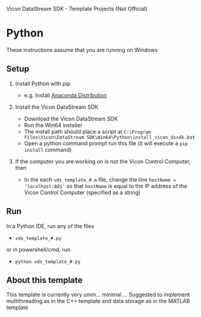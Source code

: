 Vicon DataStream SDK - Template Projects (Not Official)
# Python
These instructions assume that you are running on Windows

## Setup
1. Install Python with pip
	- e.g. Install [Anaconda Distribution](https://www.anaconda.com/products/distribution)

2. Install the Vicon DataStream SDK
	- Download the Vicon DataStream SDK
	- Run the Win64 installer
	- The install path should place a script at `C:\Program Files\Vicon\DataStream SDK\Win64\Python\install_vicon_dssdk.bat`
	- Open a python command prompt run this file (it will execute a `pip install` command)

2. If the computer you are working on is not the Vicon Control Computer, then
	- In the each `vds_template_#.m` file, change the line `hostName = 'localhost:801'` so that `hostName` is equal to the IP address of the Vicon Control Computer (specified as a string)

## Run
In a Python IDE, run any of the files
- `vds_template_#.py`

or in powershell/cmd, run
-	`python vds_template_#.py`

## About this template
This template is currently very umm... minimal....
Suggested to implement multithreading as in the C++ template and data storage as in the MATLAB template


